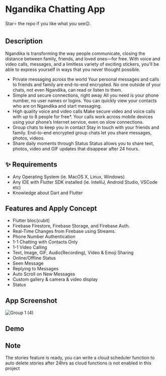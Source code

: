 # Ngandika Chatting App

Star⭐ the repo if you like what you see😉.

## Description

Ngandika is transforming the way people communicate, closing the distance between family, friends, and loved ones—for free. With voice and video calls, messages, and a limitless variety of exciting stickers, you’ll be able to express yourself in ways that you never thought possible.

* Private messaging across the world
Your personal messages and calls to friends and family are end-to-end encrypted. No one outside of your chats, not even Ngandika, can read or listen to them.
* Simple and secure connections, right away
All you need is your phone number, no user names or logins. You can quickly view your contacts who are on Ngandika and start messaging.
* High quality voice and video calls
Make secure video and voice calls with up to 8 people for free*. Your calls work across mobile devices using your phone’s Internet service, even on slow connections.
* Group chats to keep you in contact
Stay in touch with your friends and family. End-to-end encrypted group chats let you share messages, photos, videos.
* Share daily moments through Status
Status allows you to share text, photos, video and GIF updates that disappear after 24 hours.

## ✨ Requirements

* Any Operating System (ie. MacOS X, Linux, Windows)
* Any IDE with Flutter SDK installed (ie. IntelliJ, Android Studio, VSCode etc)
* Knowledge about Dart and Flutter

## Features and Apply Concept
- Flutter bloc(cubit)
- Firebase Firestore, Firebase Storage, and Firebase Auth.
- Real-Time Changes from Firebase using Streams.
- Phone Number Authentication
- 1-1 Chatting with Contacts Only
- 1-1 Video Calling
- Text, Image, GIF, Audio(Recording), Video & Emoji Sharing
- Online/Offline Status
- Seen Message
- Replying to Messages
- Auto Scroll on New Messages
- Custom gallery & camera & video display
- Status

## App Screenshot

![Group 1 (4)](https://github.com/dicky7/ngandika_app/assets/54176971/cad29341-a340-42e3-861f-6a3af216376e)

## Demo

## Note
The stories feature is ready, you can write a cloud scheduler function to auto delete stories after 24hrs as cloud functions is not enabled in this project
